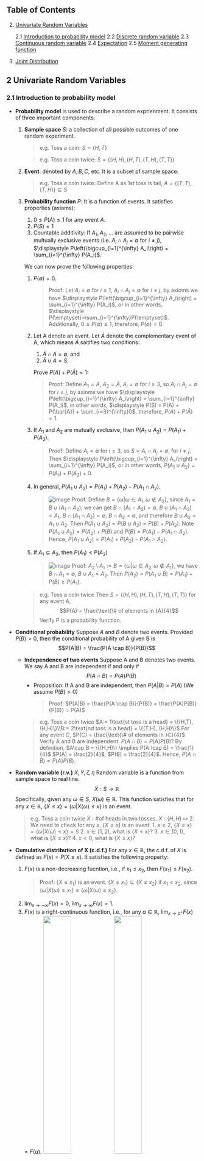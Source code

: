 ## Table of Contents
2. [Univariate Random Variables](#2-univariate-random-variables)

    2.1 [Introduction to probability model](#21-introduction-to-probability-model)
    2.2 [Discrete random variable](#22-discrete-random-variable)
    2.3 [Continuous random variable](#23-continuous-random-variable)
    2.4 [Expectation](#24-expectation)
    2.5 [Moment generating function](#25-moment-generating-function) 

3. [Joint Distribution](#3-joint-distribution)

<div style="page-break-after: always"></div>

## 2 Univariate Random Variables
### 2.1 Introduction to probability model
- <b>Probability model</b> is used to describe a random exprienment.
It consists of three important components:
    1. <b>Sample space</b> $S$: a collection of all possible outcomes of one random experiment.
        >e.g. Toss a coin: $S = \{H, T\}$

        >e.g. Toss a coin twice: $S = \{(H,H), (H,T), (T,H), (T,T)\}$
    2. <b>Event</b>: denoted by $A, B, C$, etc. It is a subset pf sample space.
        >e.g. Toss a coin twice:
        Define A as 1st toss is tail, $A = \{(T,T), (T,H)\} \subseteq S$
    3. <b>Probability function</b> $P$: It is a function of events. 
    It satisfies properties (axioms):
        1. $0 \leq P(A) \leq 1$ for any event $A$.
        2. $P(S) = 1$
        3. Countable additivity: If $A_1, A_2, \dots$ are assumed to be pairwise multually exclusive events (i.e. $A_i \cap A_j = \emptyset$ for $i \neq j$), $\displaystyle P\left(\bigcup_{i=1}^{\infty} A_i\right) = \sum_{i=1}^{\infty} P(A_i)$.

        We can now prove the following properties:
        1. $P(\emptyset) = 0$.
            >Proof: Let $A_i = \emptyset$ for $i \geq 1$, $A_i \cap A_j = \emptyset$ for $i \neq j$, by axioms we have $\displaystyle P\left(\bigcup_{i=1}^{\infty} A_i\right) = \sum_{i=1}^{\infty} P(A_i)$, or in other words, $\displaystyle P(\emptyset)=\sum_{i=1}^{\infty}P(\emptyset)$. Additionally, $0 \leq P(\emptyset) \leq 1$, therefore, $P(\emptyset) = 0$.
        2. Let A denote an event. Let $\bar{A}$ denote the complementary event of A, which means $\bar{A}$ saitifies two conditions:
            1) $\bar{A} \cap A = \emptyset$, and
            2) $\bar{A} \cup A = S$.

            Prove $P(A) + P(\bar{A}) = 1$:
            >Proof: Define $A_1 = A$, $A_2 = \bar{A}$, $A_i = \emptyset$ for $i \geq 3$, so $A_i \cap A_j = \emptyset$ for $i \neq j$, by axioms we have $\displaystyle P\left(\bigcup_{i=1}^{\infty} A_i\right) = \sum_{i=1}^{\infty} P(A_i)$, in other words, $\displaystyle P(S) = P(A) + P(\bar{A}) + \sum_{i=3}^{\infty}0$, therefore, $P(A) + P(\bar{A}) = 1$.
        3. If $A_1$ and $A_2$ are mutually exclusive, then $P(A_1 \cup A_2) = P(A_1) + P(A_2)$.
            >Proof: Define $A_i = \emptyset$ for $i \geq 3$, so $S = A_i \cap A_j = \emptyset$, for $i \neq j$. Then $\displaystyle P\left(\bigcup_{i=1}^{\infty} A_i\right) = \sum_{i=1}^{\infty} P(A_i)$, or in other words, $P(A_1 \cup A_2) = P(A_1) + P(A_2) + 0$.
        4. In general, $P(A_1 \cup A_2) = P(A_1) + P(A_2) - P(A_1 \cap A_2)$.
            >![image](images/IMG_75BD3B0AF84D-1.jpeg)
            Proof: Define $B=\{\omega|\omega \in A_1, \omega \notin A_2\}$, since $A_1 = B\cup (A_1\cap A_2)$, we can get $B\cap (A_1 \cap A_2) = \emptyset$, $B\cup (A_1 \cap A_2) = A_1$, $B\cap (A_1 \cap A_2) = \emptyset$, $B\cap A_2 = \emptyset$, and therefore  $B\cup A_2 = A_1 \cup A_2$.
            Then $P(A_1 \cup A_2) = P(B \cup A_2) = P(B) + P(A_2)$. Note $P(A_1 \cup A_2) = P(A_2) + P(B)$ and $P(B) = P(A_1) - P(A_1 \cap A_2)$. Hence, $P(A_1 \cup A_2) = P(A_1) + P(A_2) - P(A_1 \cap A_2)$.
        5. If $A_1 \subseteq A_2$, then $P(A_1) \leq P(A_2)$
            >![image](images/IMG_8F2FC167373A-1.jpeg)
            Proof: $A_2 \setminus A_1 := B  = \{\omega | \omega \in A_2, \omega \notin A_1\}$, we have $B\cap A_1 = \emptyset$, $B \cup A_1 = A_2$. Then $P(A_2) = P(A_1 \cup B) = P(A_1) + P(B) \geq P(A_1)$.
        
        
        >e.g. Toss a coin twice
        Then $S = \{(H,H), (H,T), (T,H), (T,T)\}$ for any event A,
        $$P(A):= \frac{\text{\# of elements in }A}{4}$$
        Verify P is a probability function.

- <b>Conditional probability</b>
    Suppose $A$ and $B$ denote two events. Provided $P(B) > 0$, then the conditional probability of A given B is
    $$P(A|B) = \frac{P(A \cap B)}{P(B)}$$
    - <b>Independence of two events</b>
        Suppose A and B denotes two events. We say A and B are independent if and only if
        $$P(A \cap B) = P(A)P(B)$$
        - Proposition: If A and B are independent, then $P(A|B) = P(A)$ (We assume $P(B) > 0$)
            >Proof: $P(A|B) = \frac{P(A \cap B)}{P(B)} = \frac{P(A)P(B)}{P(B)} = P(A)$
        >e.g. Toss a coin twice
            $A:= 1\text{st toss is a head} = \{(H,T), (H,H)\}\\B:= 2\text{nd toss is a head} = \{(T,H), (H,H)\}$
            For any event $C$, $P(C) = \frac{\text{\# of elements in }C}{4}$
            Verify A and B are independent.
            $P(A \cap B) = P(A)P(B)$?
            By definition, $A\cap B = \{(H,H)\} \implies P(A \cap B) = \frac{1}{4}$
            $P(A) = \frac{2}{4}$, $P(B) = \frac{2}{4}$.
            Hence, $P(A \cap B) = P(A)P(B)$.
- <b>Random variable (r.v.)</b> $X,Y, \zeta, \eta$
Random variable is a function from sample space to real line.
$$X: S \to \mathbb{R}$$
Specifically, given any $\omega \in S$, $X(\omega) \in \mathbb{R}$.
This function satisfies that for any $x\in \mathbb{R}$, $\{X\leq x\}=\{\omega|X(\omega) \leq x\}$ is an event.
    >e.g. Toss a coin twice
    $X:\text{\# of heads in two tosses}$.
    $X: (H,H) \mapsto 2$.
    We need to check for any $x$, $\{X\leq x\}$ is an event.
        1. $x \geq 2$, $\{X\leq x\}=\{\omega|X(\omega) \leq x\} = S$
        2. $x \in [1,2)$, what is $\{X\leq x\}$?
        3. $x \in [0,1)$, what is $\{X\leq x\}$?
        4. $x < 0$, what is $\{X\leq x\}$?

- <b>Cumulative distribution of X (c.d.f.)</b>
    For any $x \in \mathbb{R}$, the c.d.f. of $X$ is defined as $F(x) = P(X \leq x)$.
    It satisfies the following property:
    1. $F(x)$ is a non-decreasing fucntion, i.e., if $x_1 \leq x_2$, then $F(x_1) \leq F(x_2)$.
        >Proof: $\{X \leq x_1\}$ is an event. $\{X \leq x_1\} \subseteq \{X \leq x_2\}$ if $x_1 < x_2$, since $\{\omega|X(\omega) \leq x_1\} \leq \{\omega|X(\omega) \leq x_2\}$.
    2. $\displaystyle \lim_{x \to -\infty} F(x) = 0$, $\displaystyle \lim_{x \to \infty} F(x) = 1$.
    3. $F(x)$ is a right-continuous function, i.e., for any $a\in \mathbb{R}$, $\displaystyle \lim_{x \to a^+} F(x) = F(a)$. 
    <img src="images/IMG_5D20C2386F19-1.jpeg" width=40%> <img src="images/IMG_346946769558-1.jpeg" width=40%>

    1, 2 and 3 are three basic properties of a c.d.f.
    Some extra properties of a c.d.f.:

    4. $P(a < X \leq b) = F(b) - F(a)$.
        >Proof: Define $A=\{X\leq b\}, B:=\{X\leq a\}, C=\{a<x\leq b\}$, we want to prove: $P(a<X\leq b) = P(X\leq b) = P(X\leq a) \iff P(C)=P(A)-P(B)$. Note $B\cap C = \emptyset$, $B\cup C = A$. Then $P(A) = P(B\cup C) = P(B) + P(C)$.
    5. $P(X = a) = P(X\leq a) - P(x<a)=F(a)-F(a^-)$.
        > Proof: $P(X=a) = P(X\leq a) - P(X<a) = F(a) - \displaystyle \lim_{x \to a^-} F(x) = \lim_{x \to a^+}F(x)- \lim_{x \to a^-}F(x)$.
        <img src="images/IMG_5D20C2386F19-1.jpeg">

### 2.2 Discrete random variable
>Definition:
> If a random variable $X$ can only take on a finite or countably infinite number of values, then $X$ is called a discrete random variable.
- <b>cdf</b> of a discrete r.v. is a right continuous step funciton
    ![image](images/IMG_2F858FF929D1-1.jpeg)
- <b>Probability function (pf):</b> $f(x) = P(X=x)$.
    For a discrete r.v., $f(x)\begin{cases}>0&\text{if }X\text{ can take value }x\\=0&\text{if } X \text{ cannot take value } x\end{cases}$
- <b>Support</b>: The set $A = \{x: f(x) > 0\}$ is called the support of $X$. These are all the possible values that $X$ can take.
- Properties of a p.f. $f$ for a discrete r.v. $X$.
    1. $f(x) \geq 0$ for any $x \in \mathbb{R}$.
    2. $\displaystyle \sum_{x\in A} f(x) = 1$.
        > Proof: The support of X is a countable set, $A = \{x_1, \dots, x_n\}$. Let $B_i=\{X=x_i\}$ is an event for $i=1,...,n$. $B_i$ are pairwise mutually exclusive events, i.e. $B_i \cap B_j = \emptyset$ for $i \neq j$. Then, $\displaystyle \bigcup_{i=1}^n B_i = S$. Then, $\displaystyle1=P(S)=P\left( \bigcup_{i=1}^n B_i\right)=\sum_{i=1}^n P(B_i) = \sum_{i=1}^n P(X=x_i)$.
- Some commonly used discrete r.v.
    1. Bernoulli r.v. $X \sim \text{Bern}(p)$.
        X can only take two possible values, 0 and 1. $A = \{0,1\}$.
        $f(1) = P(X=1) = p$.
    2. Binomial distribution
        Toss a coin $n$ times.
        a. different tosses are indepedent
        b. probability of getting a head is fixed, which is denoted by $p$.
        $X$: # of heads across $n$ tosses, then $X \sim \text{Bin}(n,p)$.
        Hence the support of $X$, $A = \{0,1,2,\dots, n\}$.
        The p.f. of $X$ is $f(x) = P(X=x) = \displaystyle \binom{n}{x}p^x(1-p)^{n-x}$, $x\in A$.
        $\displaystyle \sum_{x=0}^{n} \binom{n}{x}p^x(1-p)^{n-x}=[p+(1-p)]^n=1$
    3. Geometric distribution
        $X$: # of failures before the first success.
        The support of $X$ is $A=\{0,1,...\}$.
        $f(x) = P(X=x) = (1-p)^xp$, $x\in A$.
        $\displaystyle \sum_{x=0}^{\infty} (1-p)^xp = \frac{p}{1-(1-p)} = 1$
    4. Negative binomial r.v. $X \sim \text{NegBin}(r, p)$
        $X$: # of failures before the $r$th success.
    5. Poisson r.v. $X \sim \text{Poisson}(\mu)$
        The support of $X$, $A = \{0,1,\dots\}$.
        The probability function $f(x) = P(X=x) = \frac{\mu^x}{x!}e^{-\mu}$, $x\in A$.
        $\displaystyle \sum_{x\in A} f(x) = \sum_{x=0}^{\infty} \frac{\mu^x}{x!}e^{-\mu} = e^{-\mu}\sum_{x=0}^{\infty} \frac{\mu^x}{x!} = e^{-\mu}e^{\mu} = 1$.
        Aside: $\displaystyle e^x = \sum_{k=0}^{\infty} \frac{x^k}{k!}$.

### 2.3 Continuous random variable
> Definition: If the collection of all possible values $X$ can take is an interval or the real line, then X is called a continuous r.v.
>
> - Remark: If $X$ is continuous r.v., its cdf $F(x)$ is continuous everywhere. Moreover, $F$ is differentialbe almost everywhere. It is not differentiable at atmost countable locations.

- Probability density function (pdf): $$f(x) = \begin{cases}F'(x)&\text{ if F is differentiable at }x\\0&\text{ otherwise}\end{cases}$$

- Support of X: $A = \{x| f(x) > 0\}$.
- Basic property of f:
    1. $f(x) \geq 0$ for any $x \in \mathbb{R}$.
    2. $\displaystyle \int_{-\infty}^{\infty} f(x)dx = 1$.
- Extra properties of f:
    1. $F(x)=\int_{-\infty}^xf(t)dt=F(x)-F(-\infty)$ (find cdf from pdf).
    2. $f(x)=\begin{cases}F'(x)&\text{ if F is differentiable at }x\\0&\text{ otherwise}\end{cases}$ (find pdf from cdf).
    3. $P(X=x)=0$ and $f(x) \neq P(X=x)$ for any $x$.
    If $F$ is differentiable at $x$, then $f(x) = \displaystyle \lim_{h \to 0} \frac{F(x+h)-F(x)}{h}\\\implies F(x+h)-F(x) \approx f(x)\cdot h\\\implies P(x<X\leq x+h)\approx f(x)\cdot h$.
    4. $P(a<X\leq b)=F(b)-F(a)=P(a<X<b)=P(a\leq X\leq b)$
    >Example (Uniform distribution):
    Suppose the cds if 
    $$F(x) = \begin{cases}0&x\leq a\\\frac{x-a}{b-a}&a< x < b\\1&x\geq b\end{cases}$$
    Find pdf $f(x)$:
    The pdf is: $f(x)\begin{cases}0& x\leq a\\\frac{1}{b-a}&a<x<b\\0&x\geq b\end{cases}$

    >Example:
    Define a function $$f(x)=\begin{cases}\frac{\theta}{x^{\theta+1}}&x\geq 1\\0&\text{otherwise}\end{cases}$$.
    >1. Find for what values of $\theta$, f is a pdf?
    >> Solution:$f(x) \geq 0$ for any $x \in \mathbb{R}$, therefore $\theta \geq 0$.$\int_{-\infty}^{\infty} f(x)dx = \int_{1}^{\infty} \frac{\theta}{x^{\theta+1}}dx$.
    >>>Case 1: $\theta = 0$, $\int_{-\infty}^{\infty} f(x)dx = 0 \neq 1$.
    >>
    >>>Case 2: $\theta > 0$, $\int_{-\infty}^{\infty} f(x)dx = \int_{1}^{\infty} \frac{\theta}{x^{\theta+1}}dx = \left. -\frac{1}{x^{\theta}}\right|_1^{\infty} = 1$.
    >
    >2. Find $F(x)$ if $f$ is a pdf.
    >> Solution: $F(x) = \int_{-\infty}^x f(t)dt$
    >>> Case 1: $x \leq 1$, $F(x) = \int_{-\infty}^x f(t)dt = 0$.
    >>
    >>> Case 2: $x>1$, $F(x) = \int_{-\infty}^x f(t)dt = \int_{1}^x \frac{\theta}{t^{\theta+1}}dt = \left. -\frac{1}{t^{\theta}}\right|_1^x = 1 - \frac{1}{x^{\theta}}$.
    > 3. Find $P(2<X<3)$ and $P(-2<X<3)$.
    >>Solution: 
    >>$P(2<X<3) = F(3) - F(2) = \left(1-\frac{1}{3^{\theta}}\right) - \left(1-\frac{1}{2^{\theta}}\right) = \frac{1}{2^{\theta}} - \frac{1}{3^{\theta}}$.
    >>$P(-2<X<3) = F(3) - F(-2) = \left(1-\frac{1}{3^{\theta}}\right) - 0 = 1-\frac{1}{3^{\theta}}$.
    >>$P(-2<X<3) = \int_{-2}^3 f(x)dx = \int_{-2}^1 f(x)dx + \int_1^3 f(x)dx = \int_{-2}^1 0dx + \int_{1}^3 \frac{\theta}{x^{\theta+1}}dx = \left. -\frac{1}{x^{\theta}}\right|_1^3 = 1-\frac{1}{3^{\theta}}$.

    - Gamma function, $\Gamma (\alpha), \alpha > 0$.
    $$\Gamma(\alpha) = \int_0^{\infty} x^{\alpha-1}e^{-x}dx$$
        1. $\Gamma(\alpha) = (\alpha-1) \Gamma(\alpha-1)$.
        2. $\Gamma(n) = (n-1)!$ when $n$ is a positive integer, $\Gamma(1) = 1$.
        3. $\Gamma(\frac{1}{2}) = \sqrt{\pi}$.
        
        >Example (Gamma distribution):
        The pdf is $$f(x) = \begin{cases}\frac{x^{\alpha-1}e^{-x/\beta}}{\beta^\alpha\Gamma(\alpha)}&x>0\\0&\text{otherwise}\end{cases}$$
        if $\alpha>0, \beta > 0$ are constants.
        Verify $f$ is a pdf.
        >>Solution:
            >>1. $f(x) \geq 0$ for any $x \in \mathbb{R}$.
            >>2. $\displaystyle \int_{-\infty}^{\infty} f(x)dx = \int_{-\infty}^0f(x)dx+\int_0^{\infty}f(x)dx = 0 + \int_0^{\infty} \frac{x^{\alpha-1}e^{-x/\beta}}{\beta^\alpha\Gamma(\alpha)}dx$.
            Here, note $\displaystyle \int_0^{\infty} x^{\alpha-1}e^{-x}dx = \Gamma(\alpha)$.
            Let $y=\frac{x}{\beta}\implies x=\beta y$, $dx = \beta dy$.
            Then, $\displaystyle \int_0^{\infty} \frac{x^{\alpha-1}e^{-x/\beta}}{\beta^\alpha\Gamma(\alpha)}dx = \int_0^{\infty} \frac{(\beta y)^{\alpha-1}e^{-y}}{\beta^\alpha\Gamma(\alpha)}\beta dy = \frac{1}{\Gamma(\alpha)}\int_0^{\infty} y^{\alpha-1}e^{-y}dy = \frac{1}{\Gamma(\alpha)}\Gamma(\alpha) = 1$.

        >Example (Weibull distribution):
        The pdf is $$f(x) = \begin{cases}\frac{\beta}{\theta^{\beta}}x^{\beta-1}\text{exp} \left\{ -\left(\frac{x}{\theta}\right)^{\beta}\right\} &x>0\\0&x<0 \end{cases}$$
        where $\alpha > 0, \beta > 0$ are constants, $X \sim \text{Weibull}(\theta, \beta)$.
        Verify $f$ is a pdf.
        >>Solution:
            >>1. $f(x) \geq 0$ for any $x \in \mathbb{R}$.
            >>2. $\displaystyle \int_{-\infty}^{\infty} f(x)dx = \int_{-\infty}^0f(x)dx+\int_0^{\infty}f(x)dx = 0 + \int_0^{\infty} \frac{\beta}{\theta^{\beta}}x^{\beta-1}\text{exp} \left\{ -\left(\frac{x}{\theta}\right)^{\beta}\right\}dx$.
            Let $y=（\frac{x}{\theta}^\beta \implies x = \theta y^{\frac{1}{\beta}}$, $dx = \theta \frac{1}{\beta}y^{\frac{1}{\beta}-1}dy$.
            Then, $\displaystyle \int_{-\infty}^{\infty} f(x)dx = \int_0^{\infty} \frac{\beta}{\theta^{\beta}}(\theta y^{\frac{1}{\beta}})^{\beta-1}\text{exp} \left\{ -y\right\}\theta \frac{1}{\beta}y^{\frac{1}{\beta}-1}dy = \Gamma(1) = 1$.
        
        >Exmaple (Normal distribution/Gaussian distribution):
        The pdf is $$f(x) = \frac{1}{\sqrt{2\pi}\sigma}e^{-\frac{(x-\mu)^2}{2\sigma^2}}$$ for $x\in \mathbb{R}$,
        where $\mu \in \mathbb{R}$, $\sigma > 0$ are constants, $X \sim \text{Normal}(\mu, \sigma)$.
        Verify $f$ is a pdf.
        >> Solution:
            >> 1. $f(x) \geq 0$ for any $x \in \mathbb{R}$.
            >> 2. $\displaystyle \int_{-\infty}^{\infty} f(x)dx = 1$.
            To verify 2, we start from a special case, where $\mu = 0$, $\sigma = 1$.
            $f(x) = \frac{1}{\sqrt{2\pi}}e^{-\frac{x^2}{2}}$, i.e., $\int_{-\infty}^{\infty}f(x)dx=\int_{-\infty}^{\infty} \frac{1}{\sqrt{2\pi}}e^{-\frac{x^2}{2}}dx = 1$.
            $\int_{-\infty}^{\infty} \frac{1}{\sqrt{2\pi}}e^{-\frac{x^2}{2}}dx = 2\int_0^\infty \frac{1}{\sqrt{2\pi}}e^{-\frac{x^2}{2}}dx$. Let $y = \frac{x^2}{2} \implies x=\sqrt{2y}$, $dx = \sqrt{2}dy$.
            Then, $2\int_0^\infty \frac{1}{\sqrt{2\pi}}e^{-\frac{x^2}{2} }dx = \frac{1}{\sqrt{\pi}}\int_0^\infty e^{-y} y^{1-1/2}dy = \frac{1}{\sqrt{\pi}}\Gamma(1/2) = 1$.
            >>
        >>Prove $f(x) = \frac{1}{\sqrt{2\pi}\sigma}e^{-\frac{(x-\mu)^2}{2\sigma^2}}$ is a pdf for any $\mu \in \mathbb{R}$, $\sigma > 0$.
        >>1. $f(x) \geq 0$ for any $x \in \mathbb{R}$.
        >>2. $\int_{-\infty}^{\infty} f(x)dx = 1$?
            $\int_{-\infty}^{\infty} f(x)dx =\int_{-\infty}^{\infty} \frac{1}{\sqrt{2\pi}\sigma}e^{-\frac{(x-\mu)^2}{2\sigma^2}} dx$.
            Let $z=\frac{x-\mu}{\sigma}\implies x=\mu+\sigma z, dx=\sigma dz$
            $\int_{-\infty}^{\infty} \frac{1}{\sqrt{2\pi}\sigma}e^{-\frac{z^2}{2}} dz=\int_{-\infty}^{\infty} \frac{1}{\sqrt{2\pi}\sigma}e^{-\frac{x^2}{2}} dx=1$.

### 2.4 Expectation
- Definition of expectation for discrete r.v.
    Suppose that $X$ is a discrete r.v. with support $A$ and p.f. $f(x)$.
    Then, $E(X)=\sum_{x\in A} xf(x)$ provided $\sum_{x\in A} |x|f(x) < \infty$.
- Definition of expectation for continuous r.v.
    Suppose that $X$ is a continuous r.v. with support $A$ and pdf $f(x)$.
    Then $E(X)=\int_{-\infty}^{\infty}xf(x)dx$ provided $\int_{-\infty}^{\infty}|x|f(x)dx < \infty$.
    >Example (Cauchy distribution):
    The pdf of $X$ is $f(x) = \frac{1}{\pi(1+x^2)}$ for $x\in \mathbb{R}$.
    Find $E(X)$.
    >>Solution:
    >>$\int_{-\infty}^{\infty} |x|f(x)dx = \int_{-\infty}^{\infty} |x|\frac{1}{\pi(1+x^2)}dx = 2 \int_0^{\infty} \frac{x}{\pi(1+x^2)}dx=\left.\frac{\ln (1+x^2)}{\pi}\right|_0^\infty=\infty$.
    Therefore, $E(X)$ does not exist.

    >Example:
    Suppose p.f. $f(x)=\frac{1}{x(x+1)}$ for $x=1,2,3,\dots$, the support of $X$ is $A=\{1,2,3,\dots\}$.
    >1. Show $f$ is a p.f.
    >>Solution:
    >>1. $f(x) \geq 0$ for any $x \in \mathbb{R}$.
    >>2. $\sum_{x\in A}f(x)=\sum_{x\in A}\frac{1}{x(1+x)}=\sum_{x=1}^{\infty}\left(\frac{1}{x}-\frac{1}{x+1}\right)=1-\frac{1}{2}+\frac{1}{2}-\frac{1}{3}+\frac{1}{3}-\frac{1}{4}+\dots=1$.
    >2. Find $E(X)$.
    >>Solution: $E(X)=\sum_{x\in A}xf(x)=\sum_{x\in A}x\frac{1}{x(x+1)}=\sum_{x\in A}\frac{1}{x+1}=\sum_{x=1}^{\infty}\frac{1}{x+1}=\infty$.
    $E(X)$ does not exist.

    >More examples of expectations:
    >1. Binomial Distribution, $X \sim \text{Bin}(n,p)$.
        >> Solution 1: $E(X)=\sum_{x\in A}xf(x)=\sum_{x=0}^nx\frac{n!}{x!(n-x)!}p^x(1-p)^{n-x}=\sum_{x=1}^nx\frac{n!}{x!(n-x)!}p^x(1-p)^{n-x}=\sum_{x=1}^n\frac{n!}{(x-1)!(n-x)!}p^x(1-p)^{n-x}$. 
        Let $y=x-1$, then $\sum_{x=1}^n\frac{n!}{(x-1)!(n-x)!}p^x(1-p)^{n-x}=np\sum_{y=0}^{n-1}\frac{(n-1)!}{y!(n-1-y)!}p^y(1-p)^{n-1-y}=np$, since $\sum_{y=0}^{n-1}\frac{(n-1)!}{y!(n-1-y)!}p^y(1-p)^{n-1-y}$ is a pf of $\text{Bin}(n-1,p)$.
        >
        >> Solution 2: For the $i$th trial, $X_i=\begin{cases}1&\text{if the }i\text{th outcome is a success}\\0&\text{otherwise}\end{cases}$.
        Then, $P(X_i=1)=p$. Let $X=\sum_{i=1}^n X_i$, then $X \sim \text{Bin}(n,p)$.
        $E(X)=E(\sum_{i=1}^n X_i)=\sum_{i=1}^n E(X_i)=\sum_{i=1}^n 1\cdot P(X_i=1)=np$.
    > 2. Suppose $X$ is a continuous r.v. with pdf $f(x)=\begin{cases}\frac{\theta}{x^{\theta +1}}&x\geq 1\\0&\text{otherwise}\end{cases}$, where $\theta > 0$ is a constant. Find $E(X)$, and determine the values of $\theta$ for which $E(X)$ exists.
        >> Solution: $\int_{-\infty}^{\infty} |x|f(x)dx=\int_{1}^{\infty} x\frac{\theta}{x^{\theta +1}}dx=\int_{1}^{\infty} \frac{\theta}{x^{\theta}}dx<\infty$ iff $\theta > 1$.
        When $\theta>1$, $E(X)=\int_{-\infty}^{\infty} xf(x)dx=\int_{1}^{\infty} \frac{\theta x}{x^{\theta +1}}dx=\theta\int_{1}^{\infty} \frac{1}{x^{\theta}}dx=\left. \left(\frac{\theta}{1-\theta}x^{1-\theta}\right)\right|_1^{\infty}=\frac{\theta}{\theta-1}$.
        When $\theta \leq 1$, $E(X)$ does not exist.
- Expectation of a function of X
    Suppose thar $X$ is a r.v., what is $E(g(X))$, where $g$ is a real function?
    For example, $g(x)=x^2$.
    Let $Y=g(X)$, find $E(Y)$.
    - Case 1: If $X$ is a discrete r.v. with support $A$ and p.f. $f(x)$, then $E(g(X))=\sum_{x\in A}g(x)f(x)$ provided $\sum_{x\in A}|g(x)|f(x)<\infty$.
    - Case 2: If $X$ is a continuous r.v. with support $A$ and pdf $f(x)$, then $E(g(X))=\int_{-\infty}^{\infty}g(x)f(x)dx$ provided $\int_{-\infty}^{\infty}|g(x)|f(x)dx<\infty$.
- Linearity Property: If $a$ and $b$ are two constants, then $E[ag(X)+bg(X)]=aE(g(X))+bE(h(X))$.
- Variance: $Var(X)=E[(X-\mu)]^2=E(X^2)-\mu^2=E(X^2)-[E(X)]^2$ where $\mu=E(X)$.
- Moments:
    - $k$th moment about $0$: $E(X^k)$.
    - $k$th moment about mean: $E[(X-\mu)^k]$, where $\mu=E(X)$.
    > Example (Poission distribution):
    Suppose $X \sim \text{Poisson}(\mu)$, where $\mu > 0$ is a constant.
    Find $E(X)$ and $Var(X)$.
    >> Solution: $E(X)=\sum_{x=0}^{\infty} x\frac{\mu^x}{x!}e^{-\mu}=\mu e^{-\mu}\sum_{x=1}^{\infty} \frac{\mu^{x-1}}{(x-1)!}$. 
    Let $y=x-1$, then $E(X)=\mu e^{-\mu}\sum_{y=0}^{\infty} \frac{\mu^{y}}{y!}=\mu e^{-\mu}e^{\mu}=\mu$.
    $E(X^2)=\sum_{x=0}^{\infty} x^2\frac{\mu^x}{x!}e^{-\mu}=\sum_{x=1}^{\infty} \frac{x\mu^x}{(x-1)!}e^{-\mu}=\sum_{x=1}^{\infty} \frac{(x-1+1)\mu^x}{(x-1)!}e^{-\mu}=\sum_{x=1}^{\infty} \frac{(x-1)^2\mu^x}{(x-1)!}e^{-\mu}+\sum_{x=1}^{\infty}\frac{\mu^x}{(x-1)!}e^{-\mu}=\sum_{x=2}^{\infty} \frac{(x-1)\mu^x}{(x-1)!}e^{-\mu}=\sum_{x=2}^{\infty} \frac{\mu^x}{(x-2)!}e^{-\mu}$.
    Let $y=x-2$, then $\sum_{y=0}^{\infty} \frac{\mu^{y+2}}{y!}e^{-\mu}=\mu^2 e^{-\mu}\sum_{y=0}^{\infty} \frac{\mu^{y}}{y!}=\mu^2$.
    That means $E(X^2)=\mu^2+\mu$, and $Var(X)=E(X^2)-[E(X)]^2=\mu^2+\mu-\mu^2=\mu$.

    > Example (Gamma distribution):
    Suppose $X \sim \text{Gamma}(\alpha, \beta)$. Find $E(X^k)$, $k>0$.
    pdf of $X$ is $f(x)=\begin{cases}\frac{x^{\alpha-1}e^{-x/\beta}}{\beta^\alpha\Gamma(\alpha)}&x>0\\0&\text{otherwise}\end{cases}$.
    >> Solution: $E(X^k)=\int_{-\infty}^{\infty} x^k f(x)dx=\int_{0}^{\infty} x^k \frac{x^{\alpha-1}e^{-x/\beta}}{\beta^\alpha\Gamma(\alpha)}dx$. Let $y=\frac{x}{\beta}\implies x=\beta y$, $dx=\beta dy$.
    Then, $E(X^k)=\int_{0}^{\infty} \frac{(\beta y)^k(\beta y)^{\alpha-1}e^{-y}}{\beta^\alpha\Gamma(\alpha)}\beta dy=\frac{\beta^k}{\Gamma(\alpha)}\int_{0}^{\infty} y^{k+\alpha-1}e^{-y}dy=\frac{\beta^k}{\Gamma(\alpha)}\Gamma(k+\alpha)=\frac{\beta^k\Gamma(k+\alpha)}{\Gamma(\alpha)}$.
    In paticular, if $k=1$, $E(X)=\frac{\beta\Gamma(1+\alpha)}{\Gamma(\alpha)}=\frac{\beta\alpha\Gamma(\alpha)}{\Gamma(\alpha)}=\alpha\beta$.
    $k=2$, $E(X^2)=\frac{\beta^2\Gamma(2+\alpha)}{\Gamma(\alpha)}=\frac{\beta^2(\alpha+1)\alpha\Gamma(\alpha)}{\Gamma(\alpha)}=\alpha(\alpha+1)\beta^2$.
    $Var(X)=E(X^2)-[E(X)]^2=\alpha(\alpha+1)\beta^2-(\alpha\beta)^2=\alpha\beta^2$.
    Alternatively:
    $E(X^k)=\int_{-\infty}^{\infty} x^k f(x)dx=\int_{0}^{\infty} x^k \frac{x^{\alpha-1}e^{-x/\beta}}{\beta^\alpha\Gamma(\alpha)}dx=\int_{0}^{\infty} \frac{x^{k+\alpha-1}e^{-x/\beta}}{\beta^\alpha\Gamma(\alpha)}dx$
    Define $\alpha^* = k+\alpha$, then $E(X^k)=\int_{0}^{\infty} \frac{x^{\alpha^*-1}e^{-x/\beta}}{\beta^{\alpha}\Gamma(\alpha)}dx=\int_{0}^{\infty} \frac{x^{\alpha^*-1}e^{-x/\beta}}{\beta^{\alpha^*}\Gamma(\alpha^*)}\frac{\beta^{\alpha^*}\Gamma(\alpha^*)}{\beta^{\alpha}\Gamma(\alpha)}dx=\frac{\beta^{\alpha^*}\Gamma(\alpha^*)}{\beta^{\alpha}\Gamma(\alpha)}\int_{0}^{\infty} \frac{x^{\alpha^*-1}e^{-x/\beta}}{\beta^{\alpha^*}\Gamma(\alpha^*)}dx=\frac{\beta^{\alpha^*}\Gamma(\alpha^*)}{\beta^{\alpha}\Gamma(\alpha)}= \frac{\beta^{k+\alpha}\Gamma(k+\alpha)}{\beta^{\alpha}\Gamma(\alpha)}=\frac{\beta^k\Gamma(k+\alpha)}{\Gamma(\alpha)}$.

### 2.5 Moment generating function
- Definition: Suppose $X$ is a random variable, then $M(t) = E(E^{tx})$ is called the moment generating function (mgf) of $X$ if $M(t)$ exists for $t \in (-h, h)$ for some $h > 0$.
> Example (Gamma distribution):
Suppose $X \sim \text{Gamma}(\alpha, \beta)$. Find the mgf of X.
>> Solution: $M(t)=E(e^{tX})=\int_{-\infty}^{\infty} e^{tx} f(x)dx=\int_{0}^{\infty} e^{tx} \frac{x^{\alpha-1}e^{-x/\beta}}{\beta^\alpha\Gamma(\alpha)}dx = \int_{0}^{\infty} \frac{x^{\alpha-1}e^{-(1/\beta-t)x}}{\beta^\alpha\Gamma(\alpha)}dx$. (Note: $1/\beta > t$, otherwise the integral diverges.)
Let $y=(1/\beta-t)x$, then $x=\frac{y}{1/\beta-t} = \frac{\beta y}{1-t\beta}$, $dx = \frac{\beta}{1-t\beta}dy$.
Then, $M(t)=\int_{0}^{\infty} \frac{(\beta y)^{\alpha-1}e^{-y}}{\beta^\alpha\Gamma(\alpha)}\frac{\beta}{1-t\beta}dy=\frac{\beta^{\alpha-1}}{\Gamma(\alpha)(1-t\beta)}\int_{0}^{\infty} y^{\alpha-1}e^{-y}dy=\frac{\beta^{\alpha-1}}{\Gamma(\alpha)(1-t\beta)}\Gamma(\alpha)=\frac{\beta^{\alpha-1}\Gamma(\alpha)}{\Gamma(\alpha)(1-t\beta)}=\frac{\beta^{\alpha-1}}{1-t\beta}$.

> Example (Poisson distribution):
Suppose $X \sim \text{Poisson}(\mu)$. Find the mgf of X.
>> Solution: $M(t) = E(e^{tX}) = \sum_{x=0}^{\infty} e^{tx} \frac{\mu^x}{x!}e^{-\mu} = e^{-\mu}\sum_{x=0}^{\infty} \frac{(\mu e^t)^x}{x!} = e^{-\mu}e^{\mu e^t} \sum_{x=0}^{\infty} \frac{(\mu e^t)^x}{x!} e^{-e^t\mu} = e^{\mu(e^t-1)}$.

> Example (Normal distribution):
Suppose $X \sim N(0,1)$. Find the mgf of X.
>> Solution: $M(t) = E(e^{tX}) = \int_{-\infty}^{\infty} e^{tx} \frac{1}{\sqrt{2\pi}}e^{-\frac{x^2}{2}}dx = \int_{-\infty}^{\infty} \frac{1}{\sqrt{2\pi}}e^{tx-\frac{x^2}{2}}dx = \int_{-\infty}^{\infty} \frac{1}{\sqrt{2\pi}} e^{-\frac{1}{2}(x^2-2tx+t^2)+\frac{1}{2}t^2}dx = e^{\frac{1}{2}t^2}\int_{-\infty}^{\infty} \frac{1}{\sqrt{2\pi}} e^{-\frac{1}{2}(x-t)^2}dx =  e^{\frac{1}{2}t^2}$.

> Question: How to find the mgf of $N(\mu, \sigma^2)$?

- Three important properties of mgf
    1. Suppose the mgf of $X$ is $M(t)$. If $Y=aX+b$, where $a$ and $b$ are constants, then the mgf of $Y$ is $M_Y(t)=e^{bt}M(at)$.
    If $Y\sim N(\mu, \sigma^2)$, then $X=\frac{Y-\mu}{\sigma} \sim N(0,1)$.
    $\implies Y=\mu+\sigma X$, where $X \sim N(0,1)$.
    $M_Y(t) = e^{\mu t}M_{X}(\sigma t) = e^{\mu t}e^{\frac{1}{2}\sigma^2 t^2}$.
    2. Find the $k$th moment of $X$ about $0$ from $M(t)$:
    $E(X^k) = M^{(k)}(0) = \left.\frac{d^k}{dt^k}M(t)\right|_{t=0}$.
    $M(t) = E(e^{tX})$, $M'(t)=E(Xe^{tX})$.
    In particular, $E(X) = M'(0)$, $E(X^2) = M''(0)$. Then, $Var(X) = E(X^2) - [E(X)]^2 = M''(0) - [M'(0)]^2$.
        > Example (Gamma distribution):
        If $X \sim \text{Gamma}(\alpha, \beta)$, $M(t) = \left(\frac{1}{1-t\beta}\right)^{2}$, where $t < \frac{1}{\beta}$.
        Find $E(X)$ and $Var(X)$.
        >> Solution: $M'(t)=\alpha \beta (1-\beta t)^{-\alpha-1}$, $M''(t)=\alpha(\alpha+1)\beta^2(1-\beta t)^{-\alpha-2}$.
        Then, $E(X) = M'(0) = \alpha \beta$, $E(X^2) = M''(0) = \alpha(\alpha+1)\beta^2$.
    3. Uniqueness of mgf.
        Namely, $X$ and $Y$ have the same distribution iff $X$ and $Y$ have the same mgf.
        > Example: $X$ has mgf $M(t) = e^{t^2/2}$
        > 1. Find mgf of $Y = 2X-1$.
        >> Solution: $M_Y(t) = e^{-t}M_X(2t) = e^{-t}e^{2t^2}$.
        > 2. Find $E(Y)$ and $Var(Y)$.
        >> Solution: $M'_Y(t) = (4t-1)e^{2t^2-t}$. $E(X)=M'Y(0) = -1$.
        $M''_Y(t) = 4e^{2t^2-t} + (4t-1)^2e^{2t^2-t}$. $E(Y^2) = M''_Y(0) = 1+4=5$.
        $Var(Y) = E(Y^2) - [E(Y)]^2 = 5 - (-1)^2 = 4$.
        > 3. What is the distribution of $Y$?
        >> Solution: $Y \sim N(-1, 4)$, since $M_Y(t) = e^{-t}e^{2t^2}$.

## 3 Joint distribution
### 3.1 Joint and Marginal cdfs
- Definition of joint cdf
    Suppose that $X$ and $Y$ are two r.v.s. The joint cdf of $X$ and $Y$ is defined by $F(x,y) = P(X \leq x, Y \leq y)$ for $x, y \in \mathbb{R}$.
    > Remark: This definition can be extended to $n$ r.v.s. $X_1, X_2, \dots, X_n$.
        Joint cdf is $F(x_1, x_2, \dots, x_n) = P(X_1 \leq x_1, X_2 \leq x_2, \dots, X_n \leq x_n)$.
        However, we will focus on the case of $n=2$.
- Properties of joint cdf
    1. Fix $y$, $F(x,y)$ is monotone increasing function of $x$, i.e., $F(x_1,y) \leq F(x_2,y)$ if $x_1 < x_2$.
        > Proof: $F(x_1,y) = P(X\leq x_1, Y\leq y)$, since $\{X\leq x_1, Y\leq y\} \subset \{X\leq x_2, Y\leq y\}$, $F(x_1,y) \leq F(x_2,y)$.
    2. Fix $x$, $F(x,y)$ is monotone increasing function of $y$, i.e., $F(x,y_1) \leq F(x,y_2)$ if $y_1 < y_2$.
    3. $\lim_{x\to -\infty} F(x,y) = 0 =\lim_{y\to -\infty} F(x,y)$.
        > Proof: $F(x,y) = P(X \leq x, Y \leq y) \leq P(X \leq x)$, and consider $\lim_{x\to -\infty} P(X \leq x) = 0$, additionally, by property of joint cdf, $F(x,y) \geq 0$, then by squeeze theorem, $\lim_{x\to -\infty} F(x,y) = 0$.
    4. $\lim_{x\to \infty, y\to \infty} F(x,y)= 1$.
        > Proof: Consider set $Axy = \{X \leq x\} \cup \{Y \leq y\}$, then as $x,y \to \infty$, $P(\overline{Axy}) \to 0$, then $F(x,y) = P(Axy) \to 1$.
    5. How to find marginal cdf from the joint one?
        $F_1(x) = P(X\leq x) = \lim_{y\to \infty} F(x,y)$.
        Define $Ax = \{X\leq x\}, By = \{Y\leq y\}$.
        As $y\to \infty$, $Ax \cup By \to Ax$.
        $F_2(y) = P(Y\leq y) = \lim_{x\to \infty} F(x,y)$.

### 3.2 Joint Discrete r.v.s
- Definition: If both $X$ and $Y$ are discrete r.v.s, then as a pair, $X \& Y_{(X,Y)}$ are joint discrete r.v.s $X$ and $Y$.

- Definition of joint p.f.:
    The joint p.f. of $X$ and $Y$ is given by $f(x,y) = P(X=x, Y=y)$ for any $x,y \in \mathbb{R}$.

- Definition of join support: The support of $(X,Y)$ is the set $A = \{(x,y) \in \mathbb{R}^2: f(x,y) > 0\}$.

- Basic properties of joint p.f.:
    1. $f(x,y) \geq 0$ for any $(x,y) \in \mathbb{R}^2$.
    2. $\sum_{(x,y) \in A} f(x,y) = 1$.

    > Question: How to find probability over a region $C \subseteq \mathbb{R}^2$?
    3. $P((X,Y) \in C) = \sum_{(x,y) \in C} f(x,y)$.
    
    > Question: How to find marginal p.f. from the joint one?
    4. $f_1(x) = P(X=x) = P(X=x Y<\infty) = \sum_{y\in \mathbb{R}} f(x,y)$.
        >E.g. Suppose $X$ and $Y$ are independent discrete r.v.s with joint p.f. $f(x,y) = kq^2p^{x+y}$ for $x = 0,1,...$ and $y = 0,1,...$, and $0$ elsewhere. Here $p\in(0,1)$ is a constant, $q = 1-p$.
        >1. Find $k$.
        >> Solution: Since $f(x,y) \geq 0$ for any $(x,y) \in \mathbb{R}^2$, $k > 0$.Since $\sum_{x=0}^\infty f(x,y) = 1$, Then, $$k\left(\sum_{x=0}^\infty p^{x+y}q^2\right) = kq^2\left(\sum_{x=0}^\infty p^x\right)\left(\sum_{x=0}^\infty p^y\right) = kq^2\left(\frac{1}{1-p}\right)\left(\frac{1}{1-p}\right) = k$$
        Therefore, $k = 1$
        >2. Find the marginal p.f. of $X$ and find marginal p.f. of $Y$.
        >> Solution: The support of $X$ is $Ax = \{0,1,2,...\}$.
        Here, $f_1(x) = \sum_{y \in \mathbb{R}} f(x,y) = 0$ if $x \notin Ax$
        Given $X\in Ax$, then $f_1(x) = \sum_{y \in \mathbb{R}} f(x,y) = \sum_{y=0}^\infty f(x,y) = \sum_{y=0}^\infty p^{x+y}q^2 = q^2p^x\sum_{y=0}^\infty p^y = q^2p^x\frac{1}{1-p} = qp^x$.
        >3. $P(X\leq Y)$
        ![Image](images/image11.png)
        >> Solution: $P(X\leq Y) = \sum_{(x,y) \in C} f(x,y)$ where $C = \{(x,y) \in \mathbb{R}^2= x \leq y\}$, therefore, $P(X\leq Y) = \sum_{y=0}^\infty \sum_{x=0}^y p^{x+y}q^2 = \sum_{x=0}^\infty p^xq^2\sum_{y=x}^\infty p^y = \sum_{x=0}^\infty p^xq^2\frac{p^x}{1-p} = q\sum_{x=0}^\infty p^{2x} = q\frac{1}{1-p^2} = \frac{1}{1+p}$.

### 3.3 Joint Continuous r.v.s
- Definition: If joint cdf of $(X,Y)$ can be written as $F(x,y) = \int_{-\infty}^x \int_{-\infty}^yf(u,v)dudv$ then $X$ and $Y$ are joint continuous r.v.s with joint pdf $f(x,y)$.
    Namely, $f(x,y) = \begin{cases}\frac{\partial^2}{\partial x \partial y}F(x,y)&\text{if exists}\\0&\text{o.w.}\end{cases}$.

- Definition of joint support: $A = \{(x,y) \in \mathbb{R}^2: f(x,y) > 0\}$.

- Properties of joint pdf:
    1. $f(x,y) \geq 0$ for any $(x,y) \in \mathbb{R}^2$.
    2. $\int_{-\infty}^\infty \int_{-\infty}^\infty f(x,y)dxdy = 1$.

    > Question: How to find probability over a region $C \subseteq \mathbb{R}^2$?
    3. $P((X,Y) \in C) = \iint_{(x,y) \in C} f(x,y)dxdy$.

    > Question: How to find marginal pdf from the joint one?
    4. $f_1(x) = \int_{-\infty}^\infty f(x,y)dy$ and $f_2(y) = \int_{-\infty}^\infty f(x,y)dx$.
        >E.g. $X$ and $Y$ are joint continuous r.v.s with joint pdf $f(x,y) = \begin{cases}x+y&\text{if }0\leq x \leq 1, 0 \leq y \leq 1\\0&\text{o.w.}\end{cases}$.
        >1. Show $f$ is a joint pdf.
        >> Solution: $f(x,y) \geq 0$ for any $(x,y) \in \mathbb{R}^2$.
            $\int_{-\infty}^\infty \int_{-\infty}^\infty f(x,y)dxdy = \int_{0}^1 \int_{0}^1 (x+y)dxdy = \int_{0}^1 \left(\frac{x^2}{2}+xy\right)\bigg|_{x=0}^{x=1}dy = \int_{0}^1 \left(\frac{1}{2}+y\right)dy = \frac{1}{2}+\frac{1}{2} = 1$.
        >2. Find
        >>1. $P(X\leq 1/3, Y\leq 1/2)$
        >>> Solution: $P(X\leq 1/3, Y\leq 1/2) = \int_{0}^{1/3} \int_{0}^{1/2} (x+y)dydx = \int_{0}^{1/3} \left(xy+\frac{y^2}{2}\right)\bigg|_{y=0}^{y=1/2}dx = \int_{0}^{1/3} \left(\frac{x}{2}+\frac{1}{8}\right)dx = \frac{1}{36}+\frac{1}{24} = \frac{5}{72}$.
        >>2. $P(X\leq Y)$
        >>> Solution: $P(X\leq Y) = \iint_C f(x,y) dxdy = \int_0^1dx\int_x^1(x+y)dy = \int_0^1dy\int_0^y(x+y)dx = \int_0^1\left(\frac{x^2}{2}+xy\right)\bigg|_{x=0}^{x=y}dy = \int_0^1\left(\frac{y^2}{2}+y^2\right)dy = \frac{1}{2}$.
        >>3. $P(X+Y\leq 1/2)$
        >>> Solution: Let $C=\{(x,y) | x+y \leq \frac{1}{2}, 0\leq x \leq 1, 0\leq y \leq 1\}$.
        Then, $P(X+Y\leq 1/2) = \iint_C f(x,y)dxdy = \int_0^{1/2}\int_0^{1/2-x}(x+y)dydx = \int_0^{1/2}\left(xy+\frac{y^2}{2}\right)\bigg|_{y=0}^{y=1/2-x}dx = \int_0^{1/2}\left(\frac{x}{2}-\frac{x^2}+\frac{1}{2}(x^2-x+\frac{1}{4}\right)dx = \int_0^{1/2}\left(-\frac{x^2}{2}+\frac{1}{8}\right)dx = \left.\left(-\frac{x^3}{16}+\frac{x}{8}\right)\right|_0^{1/2} = \frac{1}{24}$.
        >>4. $P(XY\leq 1/2)$
        >>> Solution: Find $P(XY > 1/2)$ first.
        $P(XY > 1/2) = \int_0^{1/2}\int_0^{1/2/x}(x+y)dydx = \int_0^{1/2}\left(xy+\frac{y^2}{2}\right)\bigg|_{y=0}^{y=1/2x}dx = \int_0^{1/2}\left(x-\frac{1}{8x^2}\right)dx = \left.\left(\frac{x^2}{2}+\frac{1}{8x}\right)\right|_0^{1/2} = \frac{1}{4}$.
        Therefore, $P(XY\leq 1/2) = 1 - P(XY > 1/2) = 1 - \frac{1}{4} = \frac{3}{4}$
        >3. Find marginal pdf of $X$ and $Y$.
        >> Solution: The support of $X$ is $[0,1]$.
        Given $x \in [0,1]$, $f_1(x) = \int_{-\infty}^\infty f(x,y)dy = \int_0^1(x+y)dy = \left(xy+\frac{y^2}{2}\right)\bigg|_{y=0}^{y=1} = x+\frac{1}{2}$.

        >E.g. Suppose $f(x) = \begin{cases} ke^{-x-y}& 0<x<y<\infty\\0&\text{o.w.}\end{cases}$ is the joint pdf of $(X,Y)$.
        >1. Find $k$.
        >> Solution: $f(x,y) \geq 0$ for any $(x,y) \in \mathbb{R}^2$, therefore, $k \geq 0$.
        Now, $\int_{-\infty}^\infty\int_{-\infty}^\infty f(x,y)dxdy = \int_{0}^\infty\int_{x}^\infty ke^{-x-y} dydx = \int_{0}^\infty ke^{-x}\left.(-e^-y)\right|_x^\infty dx = \int_{0}^\infty ke^{-2x}dx = \left.-\frac{k}{2}e^{-2x}\right|_0^\infty = \frac{k}{2} = 1$, therefore, $k = 2$.
        >2. Find:
        >>1. $P(X\leq \frac{1}{3}, Y\leq \frac{1}{2})$
        >>> Solution: Let $C = \{(x,y)| x\leq 1/3, y\leq 1/2, 0 <x < y\}$. Then, $P(X\leq \frac{1}{3}, Y\leq \frac{1}{2}) = \iint_C f(x,y)dxdy = \int_0^{1/3}\int_x^{1/2} 2e^{-x-y}dydx = \int_0^{1/3}2e^{-x}\left(-e^{-y}\right)\bigg|_x^{1/2}dx = \int_0^{1/3}2e^{-x}\left(-e^{-1/2}+e^{-x}\right)dx = \int_0^{1/3}2e^{-x}\left(e^{-x}-e^{-1/2}\right)dx = \int_0^{1/3}2e^{-2x}-2e^{-1/2}e^{-x}dx = \left.-e^{-2x}+2e^{-1/2}e^{-x}\right|_0^{1/3} = 1 -2e^{-1/2} - e^{-2/3} - e^{-5/6}$.
        >>2. $P(X\leq Y)$
        >>> Solution: $P(X\leq Y) = 1$
        >>3. $P(X+Y\geq 1)$
        >>> Solution: Let $C = \{(x,y)|x+y \geq 1, 0 < x < y\}$
        Let's find $P(X+Y < 1)$ first.
        $P(X+Y<1) = \iint_{x,y\in \mathbb{R}} 2e^{-x-y}dydx = \int_0^{1/2}\int_x^{1-x}2e^{-x-y}dydx = \int_0^{1/2}2e^{-x}\left(-e^{-y}\right)\bigg|_x^{1-x}dx = \int_0^{1/2}2e^{-x}\left(-e^{x-1}+e^{-x}\right)dx = \int_0^{1/2}2e^{-2x}-2e^{-1}dx = \left.-e^{-2x}-2e^{-1}x\right|_0^{1/2} = 1 - 2e^{-1}$.
        Hence, $P(X+Y\geq 1) = 1 - P(X+Y < 1) = 2e^{-1}$.
        >3. Find marginal pdf of $X$ and $Y$.
        Joint support is $A = \{(x,y)|0<x<y<\infty\}$. The support of $X$ is $A_X = \{0<x<\infty\}$.
        Given $x \in (0,\infty)$, $f_1(x) = \int_{-\infty}^\infty f(x,y)dy = \int_x^\infty 2e^{-x-y}dy = \left.2e^{-x}\left(-e^{-y}\right)\right|_x^\infty = 2e^{-2x}$.
        The support of $Y$ is $A_Y = \{0<y<\infty\}$.
        Given $y \in (0,\infty)$, $f_2(y) = \int_{-\infty}^\infty f(x,y)dx = \int_0^y 2e^{-x-y}dx = \left.2e^{-y}\left(-e^{-x}\right)\right|_0^y = 2e^{-y}-2e^{-2y}$.
        >4. Find the distribution of $T=X+Y$.
        >> Solution: The support of T is $A_T = \{0<t<\infty\}$.
        >> 1. If $t \leq 0$, $P(T\leq t) = 0$.
        >> 2. If $t > 0$, $F_T(t)=P(T\leq t) = P(X+Y\leq t) = \iint_{(x,y) \in C} 2e^{-x-y}dxdy = \int_0^{t/2}\int_x^{t-x} 2e^{-x-y}dydx = \int_{0}^{t/2}\left.(-2e^{-x}e^{-y})\right|_x^{t-x} = \left.-e^{-2x}-2e^{-t}x\right|_0^{t/2} = 1 - e^{-t} - te^{-t}$.
        The pdf of $T$ is $f_T(t) = \frac{d}{dt}F_T(t) = e^{-t} + te^{-t} = e^{-t} -e^{-t} + te^{-t} = te^{-t}$ for $t > 0$ and 0 otherwise.

### 3.4 Independent of random variables
- Definition: For any two r.v.s $X$ and $Y$, we say $X$ and $Y$ are independent if and only if $P(X\in A, Y\in B) = P(X\in A)P(Y\in B)$ for any $A,B \subseteq \mathbb{R}$.
    Here, $X \in A$ is an event, meaning $\{\omega \in \Omega: X(\omega) \in A\}$.
    > e.g. Let $A=(-\infty, x), B = (-\infty, y)$, $x,y\in \mathbb{R}$.
    > Therefore, if $X$ and $Y$ are independent, $P(X\leq x, Y\leq y) = P(X\leq x)P(Y\leq y) = F_1(x)F_2(y)$ for any $x,y \in \mathbb{R}$.
    > Conclusion: $X$ and $Y$ are independent if and only if $F(x,y) = F_1(x)F_2(y)$ for any $x,y \in \mathbb{R}$. (Above shows this is a necessary condition, proof of this is a sufficient condition is beyond the scope of this course.)

    Suppose $X$ and $Y$ has joint p.f. or joint p.d.f, which is denoted by $f(x,y)$, and marginal p.f. or marginal p.d.f, denoted by $f_1(x)$ and $f_2(y)$, then $X$ and $Y$ are independent iff $f(x,y) = f_1(x)f_2(y)$ for every $x,y\in\mathbb{R}$.
    Remark: If $X$ and $Y$ are independent, then $g(X)$ and $h(Y)$ must be independent for any real functions $g$ and $h$.
    > e.g. If $X$ is independent of $Y$, then $X^2$ is independent of $Y^2$. But $X^2$ is independent of $Y^2$, we cannot conclude $X$ is independent of $Y$.
    > Suppose $P(X=1)=P(X=-1)=\frac{1}{2}$. Let $Y=X$. $P(X=1, Y=1) = P(X=1) = \frac{1}{2}$, but $P(X=1)P(Y=1) = \frac{1}{4}$.
    > $P(Y^2=1)=P(X^2=1) = 1$.

    > Example: (Joint Discrete r.v.s)
    > Consider the joint p.f. of $X$ and $Y$ is $f(x,y) = q^2p^{x+y}$ for $x = 0,1,...$ and $y = 0,1,...$, and $0$ elsewhere. Here $p\in(0,1)$ is a constant, $q = 1-p$.
    > Marginal p.f. of $X$ is $f_1(x) = qp^x$ for $x = 0,1,...$ and $0$ elsewhere.
    > Marginal p.f. of $Y$ is $f_2(y) = qp^y$ for $y = 0,1,...$ and $0$ elsewhere.
    > Thus, $f(x,y) = f_1(x)f_2(y)$ for every $x,y \in \mathbb{R}$ therefore, $X$ and $Y$ are independent.

    > Example (Joint Continuous r.v.s)
    > Suppose the joint pdf of $X$ and $Y$ is $f(x,y) = \begin{cases}x+y&\text{if }0\leq x \leq 1, 0 \leq y \leq 1\\0&\text{o.w.}\end{cases}$.
    > The marginal pdf of $X$ is $f_1(x) = x+\frac{1}{2}$ for $x \in [0,1]$ and 0 otherwise.
    > The marginal pdf of $Y$ is $f_2(y) = y+\frac{1}{2}$ for $y \in [0,1]$ and 0 otherwise.
    > Hence, $f(x,y) \neq f_1(x)f_2(y)$ fpr $x \in (0,1)$ and $y \in (0,1)$, therefore, $X$ and $Y$ are not independent.
- Factorization theorem for independence 
    Condition 1: $f(x,y) = g(x)h(y)$ for every $x,y \in \mathbb{R}$ for some function $g$ and $h$ where f(x,y) denotes the joint p.f. or joint p.d.f. of $X$ and $Y$.
    Condition 2: Let $A$ be the joint support of $X$ and $Y$, and let $A_1$ be the marginal support of $X$ and $A_2$ be the marginal support of $Y$. Then, $A = A_1 \times A_2 = \{(x,y) \in \mathbb{R}^2: x \in A_1, y \in A_2\}$. (Interpretation: $A$ is a ractangle or the range of $X$ and $Y$ are independent.)
    Conditions 1 and 2 are satisfied if and only if $X$ and $Y$ are independent.

    > Example: If the joint p.f. of $X$ and $Y$ is $f(x,y)=\frac{\mu^{x+y}e^{-2\mu}}{x!y!}$ for $x=0,1,...$ and $y=0,1,...$ and $0$ elsewhere.
    > 1. Is $X$ independent of $Y$?
    >> Solution: Condition 1: $f(x,y)=\frac{\mu^{x+y}e^{-2\mu}}{x!y!} = \frac{\mu^xe^{-\mu}}{x!}\frac{\mu^ye^{-\mu}}{y!}$. If we take $g(x) = \begin{cases}\frac{\mu^xe^{-\mu}}{x!}&\text{if }x=0,1,...\\0&\text{o.w.}\end{cases}$ and $h(y) = \begin{cases}\frac{\mu^ye^{-\mu}}{y!}&\text{if }y=0,1,...\\0&\text{o.w.}\end{cases}$, then $f(x,y) = g(x)h(y)$ for every $x,y \in \mathbb{R}$.
    >> Condition 2: $A = \{(x,y) \in \mathbb{R}^2: x \in A_1, y \in A_2\}$, where $A_1 = \{0,1,...\}$ and $A_2 = \{0,1,...\}$.
    >> Therefore, by factorization theorem, $X$ and $Y$ are independent.
    > 2. Find the marginal p.f. of $X$ and $Y$.
    >> Solution: A shortcut: $f_1(x) = C\cdot g(x)$ for some constant $C$.
    >> Property 1: $f_1(x) \geq 0$ for any $x \in \mathbb{R}$. Here $g(x) = \begin{cases}\frac{\mu^xe^{-\mu}}{x!}&\text{if }x=0,1,...\\0&\text{o.w.}\end{cases}$, therefore, $C\geq 0$.
    >> Property 2: The support of $X$ is $A_1 = \{0,1,...\}$. Therefore, $\sum_{0}^{\infty} f_1(x) = \sum_{0}^{\infty}C\frac{\mu^xe^{-\mu}}{x!} = C\sum_{0}^{\infty}\frac{\mu^xe^{-\mu}}{x!}$, then $C = 1$.
    >> Therefore, $f_1(x) = \begin{cases}\frac{\mu^xe^{-\mu}}{x!}&\text{if }x=0,1,...\\0&\text{o.w.}\end{cases}$.
    >> Similarly, $f_2(y) = \begin{cases}\frac{\mu^ye^{-\mu}}{y!}&\text{if }y=0,1,...\\0&\text{o.w.}\end{cases}$.

    > Example (Joint Continuous r.v.s)
    > Suppose the joint pdf of $X$ and $Y$ is $f(x,y) = \begin{cases}\frac{3}{2}y(1-x^2)& -1\leq x \leq 1, 0 \leq y \leq 1\\0&\text{o.w.}\end{cases}$.
    > 1. Is X independent of Y?
    >> Solution: Condition 1: $f(x,y) = \left(\frac{3}{2}y\right)(1-x^2)$, then $g(x) = \begin{cases}1-x^2&\text{if }-1\leq x \leq 1\\0&\text{o.w.}\end{cases}$ and $h(y) = \begin{cases}\frac{3}{2}y&\text{if }0\leq y \leq 1\\0&\text{o.w.}\end{cases}$.
    >> Then $f(x,y) = g(x)h(y)$ for every $x,y \in \mathbb{R}$.
    >> Condition 2: $A = \{(x,y) \in \mathbb{R}^2: x \in A_1, y \in A_2\}$, where $A_1 = [-1,1]$ and $A_2 = [0,1]$.
    >> Therefore, by factorization theorem, $X$ and $Y$ are independent.
    > 2. Find the marginal pdf of $X$ and $Y$.
    >> Solution: A shortcut: $f_1(x) = C\cdot g(x)$ for some constant $C$, the support of $X$ is $A_1 = [-1,1]$.
    >> Property 1: $f_1(x) \geq 0$ for any $x \in \mathbb{R}$. Here $g(x) = \begin{cases}1-x^2&\text{if }-1\leq x \leq 1\\0&\text{o.w.}\end{cases}$, therefore, $C\geq 0$.
    >> Property 2: $\int_{-\infty}^\infty f_1(x)dx = \int_{-1}^1 C(1-x^2)dx = C\left(x-\frac{x^3}{3}\right)\bigg|_{-1}^1 = 2C\left(1-\frac{1}{3}\right) = 1$, therefore, $C = \frac{3}{4}$.
    >> Therefore, $f_1(x) = \begin{cases}\frac{3}{4}(1-x^2)&\text{if }-1\leq x \leq 1\\0&\text{o.w.}\end{cases}$.
    >> Support of $Y$ is $A_2 = [0,1]$, given $y \in [0,1]$, $f_2(y) = \frac{f(x,y)}{f_1(x)} = \frac{\frac{3}{2}y(1-x^2)}{\frac{3}{4}(1-x^2)} = 2y$. Therefore, $f_2(y) = \begin{cases}2y&\text{if }0\leq y \leq 1\\0&\text{o.w.}\end{cases}$.

    > Example (Uniform distribution over a region)
    > Suppose $(X,Y)$ follows a uniform distribution over $C = \{(x,y)|x\geq 0, x^2+y^2\leq 1\}$.
    > Namely, $f(x,y) = \begin{cases}c&\text{if }(x,y) \in C\\0&\text{o.w.}\end{cases}$.
    >> Here, by graph, $c = \frac{2}{\pi}$.![Image](images/image34.png)
    > 1. Is $X$ independent of $Y$?
    >> Solution: Given $x\in [0,1]$,  $Y$ can take value in $[-\sqrt{1-x^2}, \sqrt{1-x^2}]$, therefore, $X$ and $Y$ are not independent.
    > 2. Find the marginal pdf of $X$ and $Y$.
    >> Solution: The support of $X$ is $A_1 = [0,1]$, given $x \in [0,1]$, $f_1(x) = \int_{-\sqrt{1-x^2}}^{\sqrt{1-x^2}}\frac{2}{\pi}dy = \frac{4}{\pi}\sqrt{1-x^2}$.
    >> The support of $Y$ is $A_2 = [-1,1]$, given $y \in [-1,1]$, $f_2(y) = \int_{0}^{\sqrt{1-y^2}}\frac{2}{\pi}dx = \frac{2}{\pi}\sqrt{1-y^2}$.

### 3.5 Joint expectation
- Definition: Suppose $h(x,y)$ is a bivariate function, then $E[h(x,y)] = \begin{cases} \sum_x \sum_y h(x,y) f(x,y) & \text{if } X \text{ and } Y \text{ are joint discrete} \\ \int_{-\infty}^\infty \int_{-\infty}^\infty h(x,y) f(x,y) dxdy & \text{if } X \text{ and } Y \text{ are joint continuous} \end{cases}$, provided $E[|h(x,y)|]<\infty$.
    e.g. $E[XY] = \begin{cases} \sum_x \sum_y (xy) f(x,y) & \text{if } X \text{ and } Y \text{ are joint discrete} \\ \int_{-\infty}^\infty \int_{-\infty}^\infty (xy) f(x,y) dxdy & \text{if } X \text{ and } Y \text{ are joint continuous} \end{cases}$, provided $E[|XY|]<\infty$.